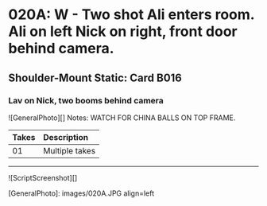 # 020A: W - Two shot Ali enters room. Ali on left Nick on right, front door behind camera.

## Shoulder-Mount Static: Card B016

### Lav on Nick, two booms behind camera

![GeneralPhoto][]
Notes: WATCH FOR CHINA BALLS ON TOP FRAME.

| Takes | Description |
|:---|:----|
| 01 | Multiple takes |

----

![ScriptScreenshot][]


[GeneralPhoto]:  images/020A.JPG align=left
